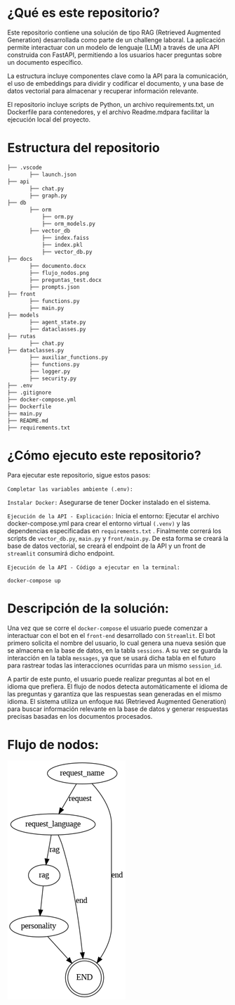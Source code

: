 # ¿Qué es este repositorio?
Este repositorio contiene una solución de tipo RAG (Retrieved Augmented Generation) desarrollada como parte de un challenge laboral. La aplicación permite interactuar con un modelo de lenguaje (LLM) a través de una API construida con FastAPI, permitiendo a los usuarios hacer preguntas sobre un documento específico.

La estructura incluye componentes clave como la API para la comunicación, el uso de embeddings para dividir y codificar el documento, y una base de datos vectorial para almacenar y recuperar información relevante.

El repositorio incluye scripts de Python, un archivo requirements.txt, un Dockerfile para contenedores, y el archivo Readme.mdpara facilitar la ejecución local del proyecto.

# Estructura del repositorio
```
├── .vscode
       ├── launch.json
├── api
       ├── chat.py
       ├── graph.py
├── db
       ├── orm 
           ├── orm.py
           ├── orm_models.py
       ├── vector_db
           ├── index.faiss
           ├── index.pkl
           ├── vector_db.py
├── docs          
       ├── documento.docx 
       ├── flujo_nodos.png
       ├── preguntas_test.docx
       ├── prompts.json
├── front
       ├── functions.py
       ├── main.py
├── models
       ├── agent_state.py
       ├── dataclasses.py
├── rutas
       ├── chat.py
├── dataclasses.py
       ├── auxiliar_functions.py
       ├── functions.py
       ├── logger.py
       ├── security.py
├── .env
├── .gitignore
├── docker-compose.yml
├── Dockerfile
├── main.py
├── README.md
├── requirements.txt
```
# ¿Cómo ejecuto este repositorio?
Para ejecutar este repositorio, sigue estos pasos:

`Completar las variables ambiente (.env):`

`Instalar Docker:` 
Asegurarse de tener Docker instalado en el sistema.

`Ejecución de la API - Explicación:`
Inicia el entorno: Ejecutar el archivo docker-compose.yml para crear el entorno virtual `(.venv)` y las dependencias especificadas en `requirements.txt` . Finalmente correrá los scripts de `vector_db.py`, `main.py` y `front/main.py`. De esta forma se creará la base de datos vectorial, se creará el endpoint de la API y un front de `streamlit` consumirá dicho endpoint.

`Ejecución de la API - Código a ejecutar en la terminal:`
```
docker-compose up
```

# Descripción de la solución:
Una vez que se corre el `docker-compose` el usuario puede comenzar a interactuar con el bot en el `front-end` desarrollado con `Streamlit`. El bot primero solicita el nombre del usuario, lo cual genera una nueva sesión que se almacena en la base de datos, en la tabla `sessions`. A su vez se guarda la interacción en la tabla `messages`, ya que se usará dicha tabla en el futuro para rastrear todas las interacciones ocurridas para un mismo `session_id`.

A partir de este punto, el usuario puede realizar preguntas al bot en el idioma que prefiera. El flujo de nodos detecta automáticamente el idioma de las preguntas y garantiza que las respuestas sean generadas en el mismo idioma. El sistema utiliza un enfoque `RAG` (Retrieved Augmented Generation) para buscar información relevante en la base de datos y generar respuestas precisas basadas en los documentos procesados.

# Flujo de nodos:
![Flujo de nodos](docs/flujo_nodos.png)
